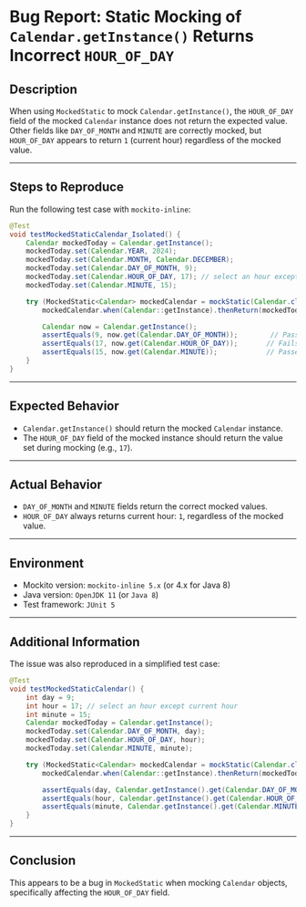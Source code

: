 
# Bug Report: Static Mocking of `Calendar.getInstance()` Returns Incorrect `HOUR_OF_DAY`

## Description
When using `MockedStatic` to mock `Calendar.getInstance()`, the `HOUR_OF_DAY` field of the mocked `Calendar` instance does not return the expected value. Other fields like `DAY_OF_MONTH` and `MINUTE` are correctly mocked, but `HOUR_OF_DAY` appears to return `1` (current hour) regardless of the mocked value.

---

## Steps to Reproduce
Run the following test case with `mockito-inline`:

```java
@Test
void testMockedStaticCalendar_Isolated() {
    Calendar mockedToday = Calendar.getInstance();
    mockedToday.set(Calendar.YEAR, 2024);
    mockedToday.set(Calendar.MONTH, Calendar.DECEMBER);
    mockedToday.set(Calendar.DAY_OF_MONTH, 9);
    mockedToday.set(Calendar.HOUR_OF_DAY, 17); // select an hour except current hour
    mockedToday.set(Calendar.MINUTE, 15);

    try (MockedStatic<Calendar> mockedCalendar = mockStatic(Calendar.class)) {
        mockedCalendar.when(Calendar::getInstance).thenReturn(mockedToday);

        Calendar now = Calendar.getInstance();
        assertEquals(9, now.get(Calendar.DAY_OF_MONTH));        // Passes
        assertEquals(17, now.get(Calendar.HOUR_OF_DAY));       // Fails
        assertEquals(15, now.get(Calendar.MINUTE));            // Passes
    }
}
```

---

## Expected Behavior
- `Calendar.getInstance()` should return the mocked `Calendar` instance.
- The `HOUR_OF_DAY` field of the mocked instance should return the value set during mocking (e.g., `17`).

---

## Actual Behavior
- `DAY_OF_MONTH` and `MINUTE` fields return the correct mocked values.
- `HOUR_OF_DAY` always returns current hour: `1`, regardless of the mocked value.

---

## Environment
- Mockito version: `mockito-inline 5.x` (or 4.x for Java 8)
- Java version: `OpenJDK 11` (or `Java 8`)
- Test framework: `JUnit 5`

---

## Additional Information
The issue was also reproduced in a simplified test case:

```java
@Test
void testMockedStaticCalendar() {
    int day = 9;
    int hour = 17; // select an hour except current hour
    int minute = 15;
    Calendar mockedToday = Calendar.getInstance();
    mockedToday.set(Calendar.DAY_OF_MONTH, day);
    mockedToday.set(Calendar.HOUR_OF_DAY, hour);
    mockedToday.set(Calendar.MINUTE, minute);

    try (MockedStatic<Calendar> mockedCalendar = mockStatic(Calendar.class)) {
        mockedCalendar.when(Calendar::getInstance).thenReturn(mockedToday);

        assertEquals(day, Calendar.getInstance().get(Calendar.DAY_OF_MONTH)); // Passes
        assertEquals(hour, Calendar.getInstance().get(Calendar.HOUR_OF_DAY)); // Fails
        assertEquals(minute, Calendar.getInstance().get(Calendar.MINUTE));    // Passes
    }
}
```

---

## Conclusion
This appears to be a bug in `MockedStatic` when mocking `Calendar` objects, specifically affecting the `HOUR_OF_DAY` field. 
